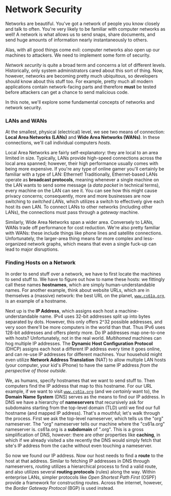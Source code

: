 # Network Security

Networks are beautiful. You've got a network of people you know closely and talk to often. You're very likely to be familiar with computer networks as well! A network is what allows us to send snaps, share documents, and send huge amounts of information nearly instantaneously to others. 

Alas, with all good things come evil: computer networks also open up our machines to attackers. We need to implement some form of security.

*Network security* is quite a broad term and concerns a lot of different levels. Historically, only system administrators cared about this sort of thing. Now, however, networks are becoming pretty much ubiquitous, so developers should know about this stuff too. For example, pretty much all modern applications contain network-facing parts and therefore **must** be tested before attackers can get a chance to send malicious code. 

In this note, we'll explore some fundamental concepts of networks and network security.

### LANs and WANs

At the smallest, physical (electrical) level, we see two means of connection: **Local Area Networks (LANs)** and **Wide Area Networks (WANs)**. In these connections, we'll call individual computers *hosts*.

Local Area Networks are fairly self-explanatory: they are local to an area limited in size. Typically, LANs provide high-speed connections across the local area spanned; however, their high performance usually comes with being more expensive. If you're any type of online gamer you'll certainly be familiar with a type of LAN: Ethernet! Traditionally, Ethernet-based LANs operate as **broadcast protocols**, meaning whenever a single machine on the LAN wants to send some message (a *data packet* in technical terms), every machine on the LAN can see it. You can see how this might cause privacy concerns; consequently, more and more businesses are now switching to *switched LANs*, which utilizes a switch to effectively give each host its own LAN. To connect LANs to other networks (including other LANs), the connections must pass through a *gateway* machine. 

Similarly, Wide Area Networks span a wider area. Conversely to LANs, WANs trade off performance for cost reduction. We're also pretty familiar with WANs: these include things like phone lines and satellite connections. Unfortunately, the larger-area thing means far more complex and less-organized network graphs, which means that even a single fuck-up can lead to major disruptions. 

### Finding Hosts on a Network 

In order to send stuff over a network, we have to first locate the machines to send stuff to. We have to figure out how to name these hosts: we fittingly call these names **hostnames**, which are simply human-understandable names. For another example, think about website URLs, which are in themselves a (massive) network: the best URL on the planet, <code>www.cs61a.org</code>, is an example of a hostname.

Next up is the **IP Address**, which assigns each host a machine-understandable name. IPv4 uses 32-bit addresses split up into bytes separated by dots. However, this only offers 2^32 possible addresses, and very soon there'll be more computers in the world than that. Thus IPv6 uses 128-bit addresses and offers plenty more. Do IP addresses map one-to-one with hosts? Unfortunately, not in the real world. *Multihomed* machines can hog multiple IP addresses. The **Dynamic Host Configuration Protocol** (DHCP) assigns each host a different IP address every time it goes online, and can re-use IP addresses for different machines. Your household might even utilize **Network Address Translation** (NAT) to allow multiple LAN hosts (your computer, your kid's iPhone) to have the same IP address *from the perspective of those outside*.

We, as humans, specify hostnames that we want to send stuff to. Then computers find the IP address that map to this hostname. For our URL example, if we want to visit <code>www.cs61a.org</code> (and we *certainly* want to), the **Domain Name System** (DNS) serves as the means to find our IP address. In DNS we have a hierarchy of **nameservers** that recursively ask for subdomains starting from the top-level domain (TLD) until we find our full hostname (and mapped IP address). That's a mouthful; let's walk through the process. First we ask the top-level nameserver, which tells us the "org" nameserver. The "org" nameserver tells our machine where the "cs61a.org" nameserver is. cs61a.org is a **subdomain** of ".org". This is a gross simplification of DNS, however: there are other properties like **caching**, in which if we already visited a site recently the DNS would simply fetch that site's IP address from the cache without even touching a nameserver. 

So now we found our IP address. Now our host needs to find a **route** to the host at that address. Similar to fetching IP addresses in DNS through nameservers, *routing* utilizes a hierarchical process to find a valid route, and also utilizes several **routing protocols** (rules) along the way. Within enterprise LANs, simpler protocols like *Open Shortest Path First* (OSPF) provide a framework for constructing routes. Across the internet, however, the *Border Gateway Protocol* (BGP) is used instead.

